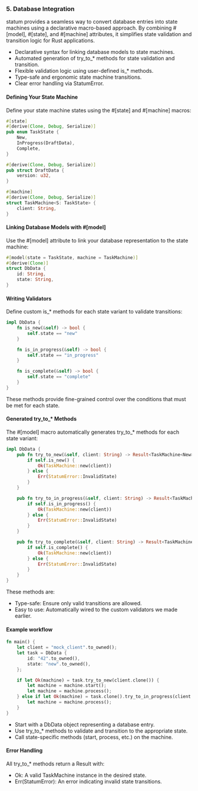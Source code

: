 ### 5. Database Integration

statum provides a seamless way to convert database entries into state machines using a declarative macro-based approach. By combining #[model], #[state], and #[machine] attributes, it simplifies state validation and transition logic for Rust applications.

- Declarative syntax for linking database models to state machines.
- Automated generation of try_to_* methods for state validation and transition.
- Flexible validation logic using user-defined is_* methods.
- Type-safe and ergonomic state machine transitions.
- Clear error handling via StatumError.

#### Defining Your State Machine
Define your state machine states using the #[state] and #[machine] macros:
```rust
#[state]
#[derive(Clone, Debug, Serialize)]
pub enum TaskState {
    New,
    InProgress(DraftData),
    Complete,
}

#[derive(Clone, Debug, Serialize)]
pub struct DraftData {
    version: u32,
}

#[machine]
#[derive(Clone, Debug, Serialize)]
struct TaskMachine<S: TaskState> {
    client: String,
}
```

#### Linking Database Models with #[model]
Use the #[model] attribute to link your database representation to the state machine:

```rust
#[model(state = TaskState, machine = TaskMachine)]
#[derive(Clone)]
struct DbData {
    id: String,
    state: String,
}
```

#### Writing Validators
Define custom is_* methods for each state variant to validate transitions:

```rust
impl DbData {
    fn is_new(&self) -> bool {
        self.state == "new"
    }

    fn is_in_progress(&self) -> bool {
        self.state == "in_progress"
    }

    fn is_complete(&self) -> bool {
        self.state == "complete"
    }
}
```
These methods provide fine-grained control over the conditions that must be met for each state.

#### Generated try_to_* Methods

The #[model] macro automatically generates try_to_* methods for each state variant:

```rust
impl DbData {
    pub fn try_to_new(&self, client: String) -> Result<TaskMachine<New>, StatumError> {
        if self.is_new() {
            Ok(TaskMachine::new(client))
        } else {
            Err(StatumError::InvalidState)
        }
    }

    pub fn try_to_in_progress(&self, client: String) -> Result<TaskMachine<InProgress>, StatumError> {
        if self.is_in_progress() {
            Ok(TaskMachine::new(client))
        } else {
            Err(StatumError::InvalidState)
        }
    }

    pub fn try_to_complete(&self, client: String) -> Result<TaskMachine<Complete>, StatumError> {
        if self.is_complete() {
            Ok(TaskMachine::new(client))
        } else {
            Err(StatumError::InvalidState)
        }
    }
}
```
These methods are:
- Type-safe: Ensure only valid transitions are allowed.
- Easy to use: Automatically wired to the custom validators we made earlier.

#### Example workflow
```rust
fn main() {
    let client = "mock_client".to_owned();
    let task = DbData {
        id: "42".to_owned(),
        state: "new".to_owned(),
    };

    if let Ok(machine) = task.try_to_new(client.clone()) {
        let machine = machine.start();
        let machine = machine.process();
    } else if let Ok(machine) = task.clone().try_to_in_progress(client.clone()) {
        let machine = machine.process();
    }
}
```
- Start with a DbData object representing a database entry.
- Use try_to_* methods to validate and transition to the appropriate state.
- Call state-specific methods (start, process, etc.) on the machine.

#### Error Handling
All try_to_* methods return a Result with:
- Ok: A valid TaskMachine instance in the desired state.
- Err(StatumError): An error indicating invalid state transitions.
